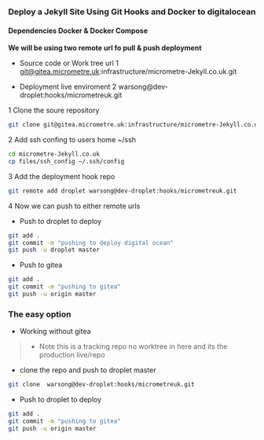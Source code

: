 ### Deploy a Jekyll Site Using Git Hooks and Docker to digitalocean

#### Dependencies Docker & Docker Compose

**We will be using two remote url fo pull & push deployment**

- Source code or Work tree url 
1 git@gitea.micrometre.uk:infrastructure/micrometre-Jekyll.co.uk.git 

- Deployment live enviroment
2 warsong@dev-droplet:hooks/micrometreuk.git 



1 Clone the soure repository

```bash
git clone git@gitea.micrometre.uk:infrastructure/micrometre-Jekyll.co.uk.git 
```
2  Add ssh confing to users home ~/ssh

```bash
cd micrometre-Jekyll.co.uk
cp files/ssh_config ~/.ssh/config 
```

3 Add the deployment hook repo

```bash
git remote add droplet warsong@dev-droplet:hooks/micrometreuk.git
```
4 Now we can push to either remote urls 

- Push to droplet to deploy
```bash
git add .
git commit -m "pushing to deploy digital ocean"
git push -u droplet master	
```
- Push to gitea
```bash
git add .
git commit -m "pushing to gitea"
git push -u origin master	
```


### The easy option 

-  Working without gitea 

> -  Note this is a tracking repo no worktree in here and its the production live/repo 

-  clone the repo and push to droplet master

```bash
git clone  warsong@dev-droplet:hooks/micrometreuk.git 

```
- Push to droplet to deploy
```bash
git add .
git commit -m "pushing to gitea"
git push -u origin master	
```











